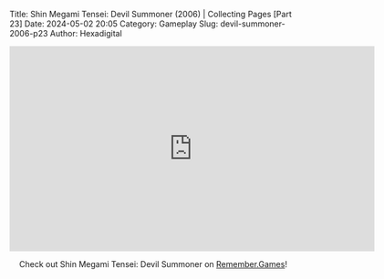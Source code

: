 Title: Shin Megami Tensei: Devil Summoner (2006) | Collecting Pages [Part 23]
Date: 2024-05-02 20:05
Category: Gameplay
Slug: devil-summoner-2006-p23
Author: Hexadigital

<center><iframe src="https://www.youtube.com/embed/Hj3Eg5uflhk?feature=oembed" allow="accelerometer; autoplay; encrypted-media; gyroscope; picture-in-picture" width="640" height="360" frameborder="0"></iframe>

Check out Shin Megami Tensei: Devil Summoner on [Remember.Games](https://remember.games/game/7488/shin-megami-tensei-devil-summoner-raidou-kuzunoha-vs-the-soulless-army/)!</center>